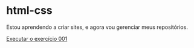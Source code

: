 # html-css
 

Estou aprendendo a criar sites, e agora vou gerenciar meus repositórios.

<a href='https://leobataglia.github.io/html-cssleo/Exercícios/ex001/index.html'> Executar o exercício 001</a>